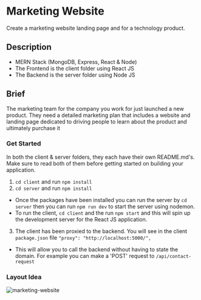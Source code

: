 # Marketing Website
Create a marketing website landing page and 
for a technology product.

## Description
- MERN Stack (MongoDB, Express, React & Node)
- The Frontend is the client folder using React JS
- The Backend is the server folder using Node JS

## Brief
The marketing team for the company you work for just 
launched a new product. They need a detailed marketing plan 
that includes a website and landing page dedicated to driving 
people to learn about the product and ultimately purchase it

### Get Started
In both the client & server folders, they each have their own README.md's. Make sure to read both of them before getting started on building your application.
1) `cd client` and run `npm install`
2) `cd server` and run `npm install`
- Once the packages have been installed you can run the server by `cd server` then you can run `npm run dev` to start the server using nodemon.
- To run the client, `cd client` and the run `npm start` and this will spin up the development server for the React JS application.
3) The client has been proxied to the backend. You will see in the client `package.json` file `"proxy": "http://localhost:5000/",`
- This will allow you to call the backend without having to state the domain. For example you can make a 'POST' request to `/api/contact-request`

### Layout Idea
 ![marketing-website](https://user-images.githubusercontent.com/87502003/180458354-ee7fc2fc-1018-4129-a44a-e24ae2c2a1fe.png)

